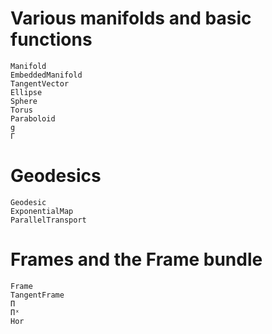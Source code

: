 # Various manifolds and basic functions

```@docs
Manifold
EmbeddedManifold
TangentVector
Ellipse
Sphere
Torus
Paraboloid
g
Γ
```

# Geodesics
```@docs
Geodesic
ExponentialMap
ParallelTransport
```

# Frames and the Frame bundle
```@docs
Frame
TangentFrame
Π
Πˣ
Hor
```
